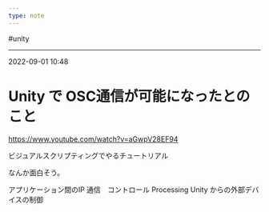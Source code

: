 ```yaml
---
type: note
---
```


#unity

---
2022-09-01  10:48

# Unity で OSC通信が可能になったとのこと

https://www.youtube.com/watch?v=aGwpV28EF94

ビジュアルスクリプティングでやるチュートリアル

なんか面白そう。

アプリケーション間のIP 通信　コントロール Processing
Unity からの外部デバイスの制御



